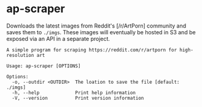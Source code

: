 # ap-scraper

Downloads the latest images from Reddit's [/r/ArtPorn] community and saves them to `./imgs`. These images will eventually be hosted in S3 and be exposed via an API in a separate project.

```
A simple program for scraping https://reddit.com/r/artporn for high-resolution art

Usage: ap-scraper [OPTIONS]

Options:
  -o, --outdir <OUTDIR>  The loation to save the file [default: ./imgs]
  -h, --help             Print help information
  -V, --version          Print version information
```
